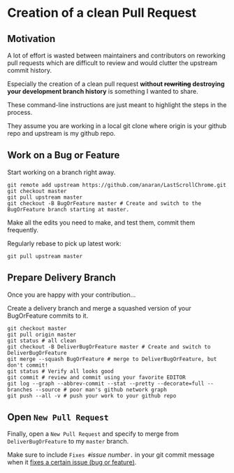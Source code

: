 # Creation of a clean Pull Request

## Motivation

A lot of effort is wasted between maintainers and contributors on reworking pull requests which are difficult to review and would clutter the upstream commit history.

Especially the creation of a clean pull request **without ~~rewriting~~ destroying your development branch history** is something I wanted to share.

These command-line instructions are just meant to highlight the steps in the process.

They assume you are working in a local git clone where origin is your github repo and upstream is my github repo.

## Work on a Bug or Feature


Start working on a branch right away.

```
git remote add upstream https://github.com/anaran/LastScrollChrome.git
git checkout master
git pull upstream master
git checkout -B BugOrFeature master # Create and switch to the BugOrFeature branch starting at master.
```

Make all the edits you need to make, and test them, commit them frequently.

Regularly rebase to pick up latest work:

```
git pull upstream master
```

## Prepare Delivery Branch


Once you are happy with your contribution...

Create a delivery branch and merge a squashed version of your BugOrFeature commits to it.

```
git checkout master
git pull origin master
git status # all clean
git checkout -B DeliverBugOrFeature master # Create and switch to DeliverBugOrFeature
git merge --squash BugOrFeature # merge to DeliverBugOrFeature, but don't commit!
git status # Verify all looks good
git commit # review and commit using your favorite EDITOR
git log --graph --abbrev-commit --stat --pretty --decorate=full --branches --source # poor man's github network graph
git push --all -v # push your work to your github repo
```

## Open `New Pull Request`


Finally, open a `New Pull Request` and specify to merge from `DeliverBugOrFeature` to my `master` branch.

Make sure to include `Fixes #`_issue number_`.` in your git commit message when it [fixes a certain issue (bug or feature)](https://help.github.com/articles/closing-issues-via-commit-messages).
